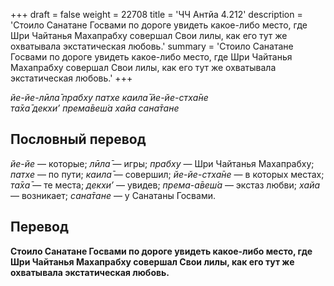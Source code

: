 +++
draft = false
weight = 22708
title = 'ЧЧ Антйа 4.212'
description = 'Стоило Санатане Госвами по дороге увидеть какое-либо место, где Шри Чайтанья Махапрабху совершал Свои лилы, как его тут же охватывала экстатическая любовь.'
summary = 'Стоило Санатане Госвами по дороге увидеть какое-либо место, где Шри Чайтанья Махапрабху совершал Свои лилы, как его тут же охватывала экстатическая любовь.'
+++

_йе-йе-лӣла̄ прабху патхе каила̄ йе-йе-стха̄не  
та̄ха̄ декхи’ према̄веш́а хайа сана̄тане_

## Пословный перевод

_йе_\-_йе_ — которые; _лӣла̄_ — игры; _прабху_ — Шри Чайтанья Махапрабху; _патхе_ — по пути; _каила̄_ — совершил; _йе_\-_йе_\-_стха̄не_ — в которых местах; _та̄ха̄_ — те места; _декхи’_ — увидев; _према_\-_а̄веш́а_ — экстаз любви; _хайа_ — возникает; _сана̄тане_ — у Санатаны Госвами.

## Перевод

**Стоило Санатане Госвами по дороге увидеть какое-либо место, где Шри Чайтанья Махапрабху совершал Свои лилы, как его тут же охватывала экстатическая любовь.**
